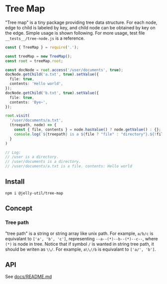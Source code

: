 # Tree Map

"Tree map" is a tiny package providing tree data structure. For each node, edge to child is labeled by key, and child node can be obtained by key on the edge. Simple usage is shown following. For more usage, test file `__tests__/tree-node.js` is a reference.

```ts
const { TreeMap } = require('.');

const treeMap = new TreeMap();
const root = treeMap.root;

const docNode = root.access('/user/documents', true);
docNode.getChild('a.txt', true).setValue({
  file: true,
  contents: 'Hello world',
});
docNode.getChild('b.txt', true).setValue({
  file: true,
  contents: 'Bye~',
});

root.visit(
  '/user/documents/a.txt',
  (treepath, node) => {
    const { file, contents } = node.hasValue() ? node.getValue() : {};
    console.log(`${treepath} is a ${file ? "file" : "directory"}.${!file ? '' : ` contents: ${contents}`}`);
  }
)

// Log:
// /user is a directory.
// /user/documents is a directory.
// /user/documents/a.txt is a file. contents: Hello world
```

## Install

```
npm i @jelly-util/tree-map
```

## Concept

### Tree path

"tree path" is a string or string array like unix path. For example, `a/b/c` is equivalant to `['a', 'b', 'c']`, representing `--a--(*)--b--(*)--c--`, where `(*)` is node in tree. Notice that if symbol `/` is wanted in string tree path, it should be writen as `\\/`. For example, `a\\//b` is equivalant to `['a/', 'b']`.

## API

See [docs/README.md](docs/README.md)